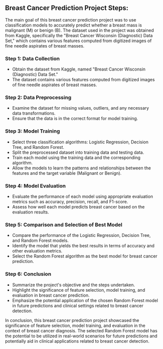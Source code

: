 ## Breast Cancer Prediction Project Steps:

The main goal of this breast cancer prediction project was to use classification models to accurately predict whether a breast mass is malignant (M) or benign (B). The dataset used in the project was obtained from Kaggle, specifically the "Breast Cancer Wisconsin (Diagnostic) Data Set," which contains various features computed from digitized images of fine needle aspirates of breast masses.

### Step 1: Data Collection
- Obtain the dataset from Kaggle, named "Breast Cancer Wisconsin (Diagnostic) Data Set."
- The dataset contains various features computed from digitized images of fine needle aspirates of breast masses.

### Step 2: Data Preprocessing
- Examine the dataset for missing values, outliers, and any necessary data transformations.
- Ensure that the data is in the correct format for model training.

### Step 3: Model Training
- Select three classification algorithms: Logistic Regression, Decision Tree, and Random Forest.
- Split the preprocessed dataset into training data and testing data.
- Train each model using the training data and the corresponding algorithm.
- Allow the models to learn the patterns and relationships between the features and the target variable (Malignant or Benign).

### Step 4: Model Evaluation
- Evaluate the performance of each model using appropriate evaluation metrics such as accuracy, precision, recall, and F1-score.
- Assess how well each model predicts breast cancer based on the evaluation results.

### Step 5: Comparison and Selection of Best Model
- Compare the performance of the Logistic Regression, Decision Tree, and Random Forest models.
- Identify the model that yields the best results in terms of accuracy and other evaluation metrics.
- Select the Random Forest algorithm as the best model for breast cancer prediction.

### Step 6: Conclusion
- Summarize the project's objective and the steps undertaken.
- Highlight the significance of feature selection, model training, and evaluation in breast cancer prediction.
- Emphasize the potential application of the chosen Random Forest model in future predictions and clinical settings related to breast cancer detection.

In conclusion, this breast cancer prediction project showcased the significance of feature selection, model training, and evaluation in the context of breast cancer diagnosis. The selected Random Forest model has the potential to be utilized in real-world scenarios for future predictions and potentially aid in clinical applications related to breast cancer detection.
